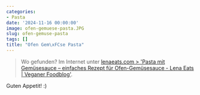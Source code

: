 ```yaml
---
categories:
- Pasta
date: '2024-11-16 00:00:00'
image: ofen-gemuese-pasta.JPG
slug: ofen-gemuse-pasta
tags: []
title: "Ofen Gem\xFCse Pasta"
---
```



> Wo gefunden? Im Internet unter [lenaeats.com > 'Pasta mit Gemüsesauce – einfaches Rezept für Ofen-Gemüsesauce - Lena Eats | Veganer Foodblog'](https://lenaeats.com/pasta-mit-gemuesesauce-aus-dem-ofen/).

Guten Appetit! :)